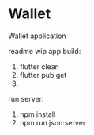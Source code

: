 # Wallet
Wallet application

readme wip
app build:
1. flutter clean
2. flutter pub get
3. 

run server:
1. npm install
2. npm run json:server